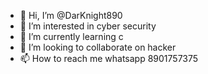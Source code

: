 - 👋 Hi, I’m @DarKnight890
- 👀 I’m interested in cyber security
- 🌱 I’m currently learning c
- 💞️ I’m looking to collaborate on hacker
- 📫 How to reach me whatsapp 8901757375


<!---
DarKnight890/DarKnight890 is a ✨ special ✨ repository because its `README.md` (this file) appears on your GitHub profile.
You can click the Preview link to take a look at your changes.
--->
